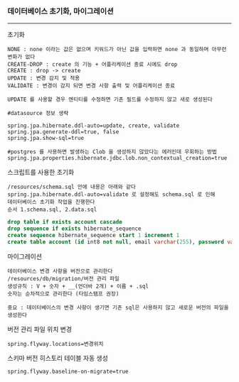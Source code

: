 ### 데이터베이스 초기화, 마이그레이션

---

초기화

    NONE : none 이라는 값은 없으며 키워드가 아닌 값을 입력하면 none 과 동일하며 아무런 변화가 없다
    CREATE-DROP : create 의 기능 + 어플리케이션 종료 시에도 drop
    CREATE : drop -> create
    UPDATE : 변경 감지 및 적용
    VALIDATE : 변경이 감지 되면 변경 사항 출력 및 어플리케이션 종료

    UPDATE 를 사용할 경우 엔티티를 수정하면 기존 필드를 수정하지 않고 새로 생성된다

```properties
#datasource 정보 생략

spring.jpa.hibernate.ddl-auto=update, create, validate
spring.jpa.generate-ddl=true, false
spring.jpa.show-sql=true

#postgres 를 사용하면 발생하는 Clob 을 생성하지 않았다는 에러인데 우회하는 방법
spring.jpa.properties.hibernate.jdbc.lob.non_contextual_creation=true
```

스크립트를 사용한 초기화

    /resources/schema.sql 안에 내용은 아래와 같다
    spring.jpa.hibernate.ddl-auto=validate 로 설정해도 schema.sql 로 인해
    데이터베이스 초기화 작업을 진행한다
    순서 1.schema.sql, 2.data.sql

```sql
drop table if exists account cascade
drop sequence if exists hibernate_sequence
create sequence hibernate_sequence start 1 increment 1
create table account (id int8 not null, email varchar(255), password varchar(255), username varchar(255), primary key (id))
```

마이그레이션

    데이터베이스 변경 사항을 버전으로 관리한다
    /resources/db/migration/버전 관리 파일
    생성규칙 : V + 숫자 + __(언더바 2개) + 이름 + .sql
    숫자는 순차적으로 관리한다 (타임스탬프 권장)

    중요 : 데이터베이스의 변경 사항이 생기면 기존 sql은 사용하지 않고 새로운 버전의 파일을 생성한다
    
버전 관리 파일 위치 변경

```properties
spring.flyway.locations=변경위치
```

스키마 버전 히스토리 테이블 자동 생성

```properties
spring.flyway.baseline-on-migrate=true
```